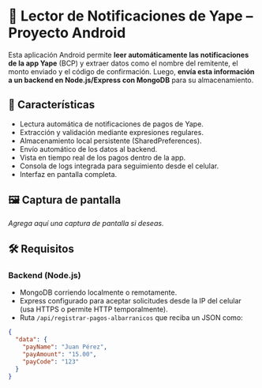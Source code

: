 # 📲 Lector de Notificaciones de Yape – Proyecto Android

Esta aplicación Android permite **leer automáticamente las notificaciones de la app Yape** (BCP) y extraer datos como el nombre del remitente, el monto enviado y el código de confirmación. Luego, **envía esta información a un backend en Node.js/Express con MongoDB** para su almacenamiento.

## 🚀 Características

- Lectura automática de notificaciones de pagos de Yape.
- Extracción y validación mediante expresiones regulares.
- Almacenamiento local persistente (SharedPreferences).
- Envío automático de los datos al backend.
- Vista en tiempo real de los pagos dentro de la app.
- Consola de logs integrada para seguimiento desde el celular.
- Interfaz en pantalla completa.

## 🖼️ Captura de pantalla

_Agrega aquí una captura de pantalla si deseas._

## 🛠️ Requisitos

### Backend (Node.js)
- MongoDB corriendo localmente o remotamente.
- Express configurado para aceptar solicitudes desde la IP del celular (usa HTTPS o permite HTTP temporalmente).
- Ruta `/api/registrar-pagos-albarranicos` que reciba un JSON como:

```json
{
  "data": {
    "payName": "Juan Pérez",
    "payAmount": "15.00",
    "payCode": "123"
  }
}

